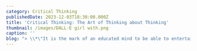 ```yaml
---
category: Critical Thinking
publishedDate: 2023-12-03T18:30:00.000Z
title: 'Critical Thinking: The Art of Thinking about Thinking'
thumbnail: /images/DALL·E girl with.png
caption: ''
blog: "> \\*\"It is the mark of an educated mind to be able to entertain a thought without accepting it.\" Aristotle.\_\\*\n\nIn the last 10 years, the world of education has seen a big shift. New challenges like Covid 19, have changed a lot of things that we have perceived for so long and have forced us to find new ways of doing things. However, even in this dynamic phase, certain fundamental elements of education have stood the test of time. One of those elements is Critical Thinking Skills.\n\n### What is Critical Thinking?\n\nCritical thinking has been called “the art of thinking about thinking” (Ruggiero, V.R., 2012) with the intent to improve one’s thinking. It is a mental process of actively and skilfully conceptualizing, applying, analysing, synthesizing, and evaluating information to form an informed opinion. In other words, critical thinking “is about being an active learner rather than a passive recipient of information.”\_\n\n### Need to develop Critical Thinking\n\nThe core concept of critical thinking is to promote creative thinkers, decision-makers, problem solvers, and self-sustained citizens. This is the need of the day as well! On the other hand, the National Education Policy (NEP) 2020 also emphasizes the development of 21st-century skills. The most important 21st-century skills can be identified as 4C’s – Critical thinking, Creativity, Collaboration, Communication, and Usability. Only through developing critical thinking, can we move towards liberal education which focuses on training every individual how to think rather than what to think.\n\n### The process involved in developing Critical Thinking.\n\nCritical thinking and problem-solving are the two faces of a coin. During problem-solving, the students are exposed to various steps and strategies such that it enables a child to think critically. The important steps are as follows:\n\n![Critical thinking Glentree Academy, Sarjapur](/images/criticalthinking_1.png \"Critical thinking Steps\")\n\nCritical Thinking skills strengthens and moulds an individual to build a strong personality.\_\n\nIt involves in improvising the following skills -\_\n\n1\\. Problem solving - ability to solve complex problems\n\n2\\. Decision making – ability to make the right decision based on facts and strong reasons,\n\n3\\. Analytical skills – ability to analyse data to draw conclusions from the observations made\n\n4\\. Reasoning skills – ability to analyse, evaluate and synthesise\n\n5\\. Evaluating skills – ability to judge the quality of arguments and the credibility of speakers and writers\n\n**5** **Simple ways to foster critical thinking in your child at home**\n\nOne must\_understand the importance of critical thinking and how it entails analytical skills as well, before you actually foster critical thinking skills in your child. Give examples and make them realise that without doing diagnosis, collecting data and evidence to prove the diseases that doctors won’t be able to give solutions for a problem. The same goes with a judge or a lawyer. So, for any matter there should be a deeper understanding of the concepts and a set of skills, then one will be in a better position to find out the solution. As a parent, what is your role? How will you help your child to develop critical thinking skills?\_\n\n### A few important tips are as follows\n\n**1. Ask open-ended questions -** Value their thoughts and allow the child to respond without any restrictions. If the child comes up with the wrong answer, guide them to attempt the questions again.\n\n***For example: *Inadequate food consumption is the reason for poor development in some countries.**\n\nHow far do you agree with the statement? Justify your answer\n\nKey factor: Inadequate food consumption (it means there’s food shortage hence leading to malnutrition and starvation)\n\nIssue: poor development in some countries\n\nPerspectives to discuss/ different solutions: Other reasons to be considered Overconsumption also leads to obesity that affects the development of a body.\n\nSome students may also come up with an increase in population that leads to inadequate food supply to the citizens and leads to poor development in some countries.\n\n2**. Allow the child to connect different ideas and examine relationships between them**\n\nFor example, how do lifestyle and eating habits affect our health.\n\n3**. Examine different points of view.**\n\nFor example, why is the circuit not working?\n\nCheck whether the problem is with the power supply, wires, switch or bulb.\n\n4\\. **Challenge them to come up with different solutions or to be creative**\n\nGive some materials and ask them to come up with some models in science or give a topic and ask them to give a creative catchy slogan or caption to it. Ask them to find out a creative solution.\n\n5**. Group discussion/Teamwork**\n\nAllow your kids to work with friends or siblings in teams, this helps in collaborative learning. This also helps the child to respect each one's thoughts and perspectives.\n\n### **Implementation of Critical Thinking in Learning for Life (LFL) Curriculum at Glentree Academy.**\n\n1. One of the important aspects of our Glentree schools is to provide well planned and progressive curriculum. Science is any system of knowledge that is concerned with the physical world and its phenomena and that entails unbiased observations and systematic experimentation. As the definition of science touches all the steps of critical thinking, there is a lot of scopes to develop it during science classes. All the lesson plans, projects, and Glennovator Science Kit Activities follow various approaches such as problem-solving, inquiry-based learning, etc. These approaches are child-centred and provide a platform to understand the concepts scientifically. Students are exposed to various challenges and activities are done to spark their curiosity. Asking questions, experimenting with the outcomes, and exploring the possibilities is the path that is followed in designing every lesson plan to enhance the critical thinking skills of every child.\n\n### Conclusion\n\nCritical thinking skills cannot develop in a day or two. It is an ongoing process. Let the school and parents join hands and work as a team to ensure that the upcoming generation is curious, open-minded, critical thinker, analytical, reflective, and decisive. After all, those are the traits of a confident individual, isn’t it?\n"
---
```



